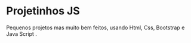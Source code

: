 # Projetinhos JS
 Pequenos projetos mas muito bem feitos, usando Html, Css, Bootstrap e Java Script .

